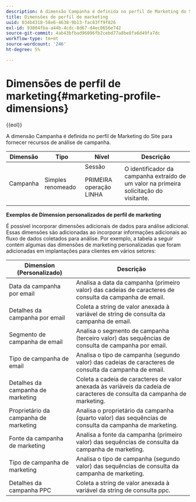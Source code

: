 ```yaml
---
description: A dimensão Campanha é definida no perfil de Marketing do Site para fornecer recursos de análise de campanha.
title: Dimensões de perfil de marketing
uuid: 034b4318-58e6-4638-9b13-fac83ff9f826
exl-id: 93804fba-a44b-4cdc-8d67-d4ec0656e742
source-git-commit: 4ab43bfbad96096fb2cebd77a8be8fa6d49fa7dc
workflow-type: tm+mt
source-wordcount: '246'
ht-degree: 5%

---
```


# Dimensões de perfil de marketing{#marketing-profile-dimensions}

{{eol}}

A dimensão Campanha é definida no perfil de Marketing do Site para fornecer recursos de análise de campanha.

<table id="table_27A4B8247F6D4E18BD61041CED7D8805"> 
 <thead> 
  <tr> 
   <th colname="col1" class="entry"> Dimensão </th> 
   <th colname="col2" class="entry"> Tipo </th> 
   <th colname="col3" class="entry"> Nível </th> 
   <th colname="col4" class="entry"> Descrição </th> 
  </tr> 
 </thead>
 <tbody> 
  <tr> 
   <td colname="col1"> Campanha </td> 
   <td colname="col2"> Simples renomeado </td> 
   <td colname="col3">Sessão <p>PRIMEIRA operação LINHA </p></td> 
   <td colname="col4"> O identificador da campanha extraído de um valor na primeira solicitação do visitante. </td> 
  </tr> 
 </tbody> 
</table>

**Exemplos de Dimension personalizados de perfil de marketing**

É possível incorporar dimensões adicionais de dados para análise adicional. Essas dimensões são adicionadas ao incorporar informações adicionais ao fluxo de dados coletados para análise. Por exemplo, a tabela a seguir contém algumas das dimensões de marketing personalizadas que foram adicionadas em implantações para clientes em vários setores:

| Dimension (Personalizado) | Descrição |
|---|---|
| Data da campanha por email | Analisa a data da campanha (primeiro valor) das cadeias de caracteres de consulta da campanha de email. |
| Detalhes da campanha por email | Coleta a string de valor anexada à variável de string de consulta da campanha de email. |
| Segmento de campanha de email | Analisa o segmento de campanha (terceiro valor) das sequências de consulta de campanha por email. |
| Tipo de campanha de email | Analisa o tipo de campanha (segundo valor) das cadeias de caracteres de consulta da campanha de email. |
| Detalhes da campanha de marketing | Coleta a cadeia de caracteres de valor anexada às variáveis da cadeia de caracteres de consulta da campanha de marketing. |
| Proprietário da campanha de marketing | Analisa o proprietário da campanha (quarto valor) das sequências de consulta da campanha de marketing. |
| Fonte da campanha de marketing | Analisa a fonte da campanha (primeiro valor) das sequências de consulta da campanha de marketing. |
| Tipo de campanha de marketing | Analisa o tipo de campanha (segundo valor) das sequências de consulta da campanha de marketing. |
| Detalhes da campanha PPC | Coleta a string de valor anexada à variável da string de consulta ppc. |
